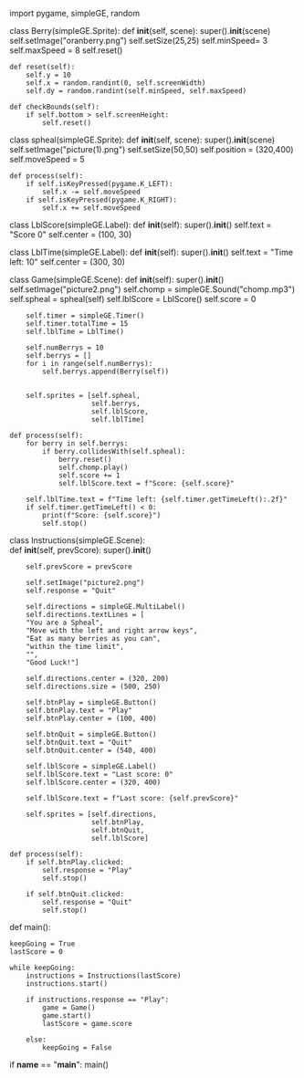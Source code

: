import pygame, simpleGE, random

class Berry(simpleGE.Sprite):
    def __init__(self, scene):
        super().__init__(scene)
        self.setImage("oranberry.png")
        self.setSize(25,25)
        self.minSpeed= 3
        self.maxSpeed = 8
        self.reset()

    def reset(self):
        self.y = 10
        self.x = random.randint(0, self.screenWidth)
        self.dy = random.randint(self.minSpeed, self.maxSpeed)
        
    def checkBounds(self):
        if self.bottom > self.screenHeight:
            self.reset()
        

class spheal(simpleGE.Sprite):
    def __init__(self, scene):
        super().__init__(scene)
        self.setImage("picture(1).png")
        self.setSize(50,50)
        self.position = (320,400)
        self.moveSpeed = 5
            
    def process(self):
        if self.isKeyPressed(pygame.K_LEFT):
            self.x -= self.moveSpeed
        if self.isKeyPressed(pygame.K_RIGHT):
            self.x += self.moveSpeed

class LblScore(simpleGE.Label):
    def __init__(self):
        super().__init__()
        self.text = "Score 0"
        self.center = (100, 30)
        
class LblTime(simpleGE.Label):
    def __init__(self):
        super().__init__()
        self.text = "Time left: 10"
        self.center = (300, 30)
    
class Game(simpleGE.Scene):
    def __init__(self):
        super().__init__()
        self.setImage("picture2.png")
        self.chomp = simpleGE.Sound("chomp.mp3")
        self.spheal = spheal(self)
        self.lblScore = LblScore()
        self.score = 0
        
        self.timer = simpleGE.Timer()
        self.timer.totalTime = 15
        self.lblTime = LblTime()
        
        self.numBerrys = 10
        self.berrys = []
        for i in range(self.numBerrys):
            self.berrys.append(Berry(self))
        
        
        self.sprites = [self.spheal,
                        self.berrys,
                        self.lblScore,
                        self.lblTime]
        
    def process(self):
        for berry in self.berrys: 
            if berry.collidesWith(self.spheal):
                berry.reset()
                self.chomp.play()
                self.score += 1
                self.lblScore.text = f"Score: {self.score}"
                
        self.lblTime.text = f"Time left: {self.timer.getTimeLeft():.2f}"
        if self.timer.getTimeLeft() < 0:
            print(f"Score: {self.score}")
            self.stop()
        
class Instructions(simpleGE.Scene):   
    def __init__(self, prevScore):
        super().__init__()
        
        self.prevScore = prevScore
        
        self.setImage("picture2.png")
        self.response = "Quit"
        
        self.directions = simpleGE.MultiLabel()
        self.directions.textLines = [
        "You are a Spheal",
        "Move with the left and right arrow keys",
        "Eat as many berries as you can",
        "within the time limit",
        "",
        "Good Luck!"]
        
        self.directions.center = (320, 200)
        self.directions.size = (500, 250)
        
        self.btnPlay = simpleGE.Button()
        self.btnPlay.text = "Play"
        self.btnPlay.center = (100, 400)
        
        self.btnQuit = simpleGE.Button()
        self.btnQuit.text = "Quit"
        self.btnQuit.center = (540, 400)
        
        self.lblScore = simpleGE.Label()
        self.lblScore.text = "Last score: 0"
        self.lblScore.center = (320, 400)
        
        self.lblScore.text = f"Last score: {self.prevScore}"
        
        self.sprites = [self.directions,
                        self.btnPlay,
                        self.btnQuit,
                        self.lblScore]
                  
    def process(self):
        if self.btnPlay.clicked:
            self.response = "Play"
            self.stop()
        
        if self.btnQuit.clicked:
            self.response = "Quit"
            self.stop()
                
def main():
    
    keepGoing = True
    lastScore = 0
    
    while keepGoing:
        instructions = Instructions(lastScore)
        instructions.start()
        
        if instructions.response == "Play":
            game = Game()
            game.start()
            lastScore = game.score
        
        else:
            keepGoing = False
    
if __name__ == "__main__":
    main()
